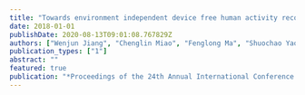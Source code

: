 ```yaml
---
title: "Towards environment independent device free human activity recognition"
date: 2018-01-01
publishDate: 2020-08-13T09:01:08.767829Z
authors: ["Wenjun Jiang", "Chenglin Miao", "Fenglong Ma", "Shuochao Yao", "Yaqing Wang", "Ye Yuan", "Hongfei Xue", "Chen Song", "Xin Ma", "Dimitrios Koutsonikolas", " others"]
publication_types: ["1"]
abstract: ""
featured: true
publication: "*Proceedings of the 24th Annual International Conference on Mobile Computing and Networking*"
---
```


